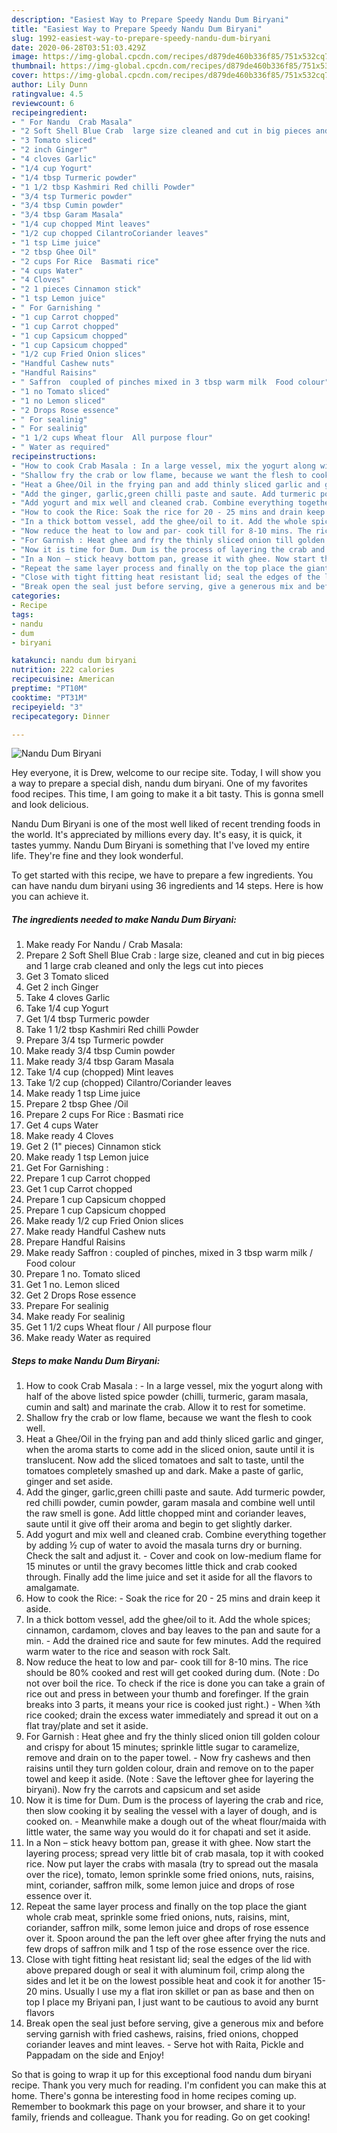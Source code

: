 ```yaml
---
description: "Easiest Way to Prepare Speedy Nandu Dum Biryani"
title: "Easiest Way to Prepare Speedy Nandu Dum Biryani"
slug: 1992-easiest-way-to-prepare-speedy-nandu-dum-biryani
date: 2020-06-28T03:51:03.429Z
image: https://img-global.cpcdn.com/recipes/d879de460b336f85/751x532cq70/nandu-dum-biryani-recipe-main-photo.jpg
thumbnail: https://img-global.cpcdn.com/recipes/d879de460b336f85/751x532cq70/nandu-dum-biryani-recipe-main-photo.jpg
cover: https://img-global.cpcdn.com/recipes/d879de460b336f85/751x532cq70/nandu-dum-biryani-recipe-main-photo.jpg
author: Lily Dunn
ratingvalue: 4.5
reviewcount: 6
recipeingredient:
- " For Nandu  Crab Masala"
- "2 Soft Shell Blue Crab  large size cleaned and cut in big pieces and 1 large crab cleaned and only the legs cut into pieces"
- "3 Tomato sliced"
- "2 inch Ginger"
- "4 cloves Garlic"
- "1/4 cup Yogurt"
- "1/4 tbsp Turmeric powder"
- "1 1/2 tbsp Kashmiri Red chilli Powder"
- "3/4 tsp Turmeric powder"
- "3/4 tbsp Cumin powder"
- "3/4 tbsp Garam Masala"
- "1/4 cup chopped Mint leaves"
- "1/2 cup chopped CilantroCoriander leaves"
- "1 tsp Lime juice"
- "2 tbsp Ghee Oil"
- "2 cups For Rice  Basmati rice"
- "4 cups Water"
- "4 Cloves"
- "2 1 pieces Cinnamon stick"
- "1 tsp Lemon juice"
- " For Garnishing "
- "1 cup Carrot chopped"
- "1 cup Carrot chopped"
- "1 cup Capsicum chopped"
- "1 cup Capsicum chopped"
- "1/2 cup Fried Onion slices"
- "Handful Cashew nuts"
- "Handful Raisins"
- " Saffron  coupled of pinches mixed in 3 tbsp warm milk  Food colour"
- "1 no Tomato sliced"
- "1 no Lemon sliced"
- "2 Drops Rose essence"
- " For sealinig"
- " For sealinig"
- "1 1/2 cups Wheat flour  All purpose flour"
- " Water as required"
recipeinstructions:
- "How to cook Crab Masala : In a large vessel, mix the yogurt along with half of the above listed spice powder (chilli, turmeric, garam masala, cumin and salt) and marinate the crab. Allow it to rest for sometime."
- "Shallow fry the crab or low flame, because we want the flesh to cook well."
- "Heat a Ghee/Oil in the frying pan and add thinly sliced garlic and ginger, when the aroma starts to come add in the sliced onion, saute until it is translucent. Now add the sliced tomatoes and salt to taste, until the tomatoes completely smashed up and dark. Make a paste of garlic, ginger and set aside."
- "Add the ginger, garlic,green chilli paste and saute. Add turmeric powder, red chilli powder, cumin powder, garam masala and combine well until the raw smell is gone. Add little chopped mint and coriander leaves, saute until it give off their aroma and begin to get slightly darker."
- "Add yogurt and mix well and cleaned crab. Combine everything together by adding ½ cup of water to avoid the masala turns dry or burning. Check the salt and adjust it.  Cover and cook on low-medium flame for 15 minutes or until the gravy becomes little thick and crab cooked through. Finally add the lime juice and set it aside for all the flavors to amalgamate."
- "How to cook the Rice: Soak the rice for 20 - 25 mins and drain keep it aside."
- "In a thick bottom vessel, add the ghee/oil to it. Add the whole spices; cinnamon, cardamom, cloves and bay leaves to the pan and saute for a min. Add the drained rice and saute for few minutes. Add the required warm water to the rice and season with rock Salt."
- "Now reduce the heat to low and par- cook till for 8-10 mins. The rice should be 80% cooked and rest will get cooked during dum. (Note : Do not over boil the rice. To check if the rice is done you can take a grain of rice out and press in between your thumb and forefinger. If the grain breaks into 3 parts, it means your rice is cooked just right.) When ¾th rice cooked; drain the excess water immediately and spread it out on a flat tray/plate and set it aside."
- "For Garnish : Heat ghee and fry the thinly sliced onion till golden colour and crispy for about 15 minutes; sprinkle little sugar to caramelize, remove and drain on to the paper towel. Now fry cashews and then raisins until they turn golden colour, drain and remove on to the paper towel and keep it aside. (Note : Save the leftover ghee for layering the biryani). Now fry the carrots and capsicum and set aside"
- "Now it is time for Dum. Dum is the process of layering the crab and rice, then slow cooking it by sealing the vessel with a layer of dough, and is cooked on.  Meanwhile make a dough out of the wheat flour/maida with little water, the same way you would do it for chapati and set it aside."
- "In a Non – stick heavy bottom pan, grease it with ghee. Now start the layering process; spread very little bit of crab masala, top it with cooked rice. Now put layer the crabs with masala (try to spread out the masala over the rice), tomato, lemon sprinkle some fried onions, nuts, raisins, mint, coriander, saffron milk, some lemon juice and drops of rose essence over it."
- "Repeat the same layer process and finally on the top place the giant whole crab meat, sprinkle some fried onions, nuts, raisins, mint, coriander, saffron milk, some lemon juice and drops of rose essence over it. Spoon around the pan the left over ghee after frying the nuts and few drops of saffron milk and 1 tsp of the rose essence over the rice."
- "Close with tight fitting heat resistant lid; seal the edges of the lid with above prepared dough or seal it with aluminum foil, crimp along the sides and let it be on the lowest possible heat and cook it for another 15-20 mins. Usually I use my a flat iron skillet or pan as base and then on top I place my Briyani pan, I just want to be cautious to avoid any burnt flavors"
- "Break open the seal just before serving, give a generous mix and before serving garnish with fried cashews, raisins, fried onions, chopped coriander leaves and mint leaves. Serve hot with Raita, Pickle and Pappadam on the side and Enjoy!"
categories:
- Recipe
tags:
- nandu
- dum
- biryani

katakunci: nandu dum biryani 
nutrition: 222 calories
recipecuisine: American
preptime: "PT10M"
cooktime: "PT31M"
recipeyield: "3"
recipecategory: Dinner

---
```



![Nandu Dum Biryani](https://img-global.cpcdn.com/recipes/d879de460b336f85/751x532cq70/nandu-dum-biryani-recipe-main-photo.jpg)

Hey everyone, it is Drew, welcome to our recipe site. Today, I will show you a way to prepare a special dish, nandu dum biryani. One of my favorites food recipes. This time, I am going to make it a bit tasty. This is gonna smell and look delicious.

Nandu Dum Biryani is one of the most well liked of recent trending foods in the world. It's appreciated by millions every day. It's easy, it is quick, it tastes yummy. Nandu Dum Biryani is something that I've loved my entire life. They're fine and they look wonderful.




To get started with this recipe, we have to prepare a few ingredients. You can have nandu dum biryani using 36 ingredients and 14 steps. Here is how you can achieve it.

<!--inarticleads1-->

##### The ingredients needed to make Nandu Dum Biryani:

1. Make ready  For Nandu / Crab Masala:
1. Prepare 2 Soft Shell Blue Crab : large size, cleaned and cut in big pieces and 1 large crab cleaned and only the legs cut into pieces
1. Get 3 Tomato sliced
1. Get 2 inch Ginger
1. Take 4 cloves Garlic
1. Take 1/4 cup Yogurt
1. Get 1/4 tbsp Turmeric powder
1. Take 1 1/2 tbsp Kashmiri Red chilli Powder
1. Prepare 3/4 tsp Turmeric powder
1. Make ready 3/4 tbsp Cumin powder
1. Make ready 3/4 tbsp Garam Masala
1. Take 1/4 cup (chopped) Mint leaves
1. Take 1/2 cup (chopped) Cilantro/Coriander leaves
1. Make ready 1 tsp Lime juice
1. Prepare 2 tbsp Ghee /Oil
1. Prepare 2 cups For Rice : Basmati rice
1. Get 4 cups Water
1. Make ready 4 Cloves
1. Get 2 (1&#34; pieces) Cinnamon stick
1. Make ready 1 tsp Lemon juice
1. Get  For Garnishing :
1. Prepare 1 cup Carrot chopped
1. Get 1 cup Carrot chopped
1. Prepare 1 cup Capsicum chopped
1. Prepare 1 cup Capsicum chopped
1. Make ready 1/2 cup Fried Onion slices
1. Make ready Handful Cashew nuts
1. Prepare Handful Raisins
1. Make ready  Saffron : coupled of pinches, mixed in 3 tbsp warm milk / Food colour
1. Prepare 1 no. Tomato sliced
1. Get 1 no. Lemon sliced
1. Get 2 Drops Rose essence
1. Prepare  For sealinig
1. Make ready  For sealinig
1. Get 1 1/2 cups Wheat flour / All purpose flour
1. Make ready  Water as required




<!--inarticleads2-->

##### Steps to make Nandu Dum Biryani:

1. How to cook Crab Masala : - In a large vessel, mix the yogurt along with half of the above listed spice powder (chilli, turmeric, garam masala, cumin and salt) and marinate the crab. Allow it to rest for sometime.
1. Shallow fry the crab or low flame, because we want the flesh to cook well.
1. Heat a Ghee/Oil in the frying pan and add thinly sliced garlic and ginger, when the aroma starts to come add in the sliced onion, saute until it is translucent. Now add the sliced tomatoes and salt to taste, until the tomatoes completely smashed up and dark. Make a paste of garlic, ginger and set aside.
1. Add the ginger, garlic,green chilli paste and saute. Add turmeric powder, red chilli powder, cumin powder, garam masala and combine well until the raw smell is gone. Add little chopped mint and coriander leaves, saute until it give off their aroma and begin to get slightly darker.
1. Add yogurt and mix well and cleaned crab. Combine everything together by adding ½ cup of water to avoid the masala turns dry or burning. Check the salt and adjust it.  - Cover and cook on low-medium flame for 15 minutes or until the gravy becomes little thick and crab cooked through. Finally add the lime juice and set it aside for all the flavors to amalgamate.
1. How to cook the Rice: - Soak the rice for 20 - 25 mins and drain keep it aside.
1. In a thick bottom vessel, add the ghee/oil to it. Add the whole spices; cinnamon, cardamom, cloves and bay leaves to the pan and saute for a min. - Add the drained rice and saute for few minutes. Add the required warm water to the rice and season with rock Salt.
1. Now reduce the heat to low and par- cook till for 8-10 mins. The rice should be 80% cooked and rest will get cooked during dum. (Note : Do not over boil the rice. To check if the rice is done you can take a grain of rice out and press in between your thumb and forefinger. If the grain breaks into 3 parts, it means your rice is cooked just right.) - When ¾th rice cooked; drain the excess water immediately and spread it out on a flat tray/plate and set it aside.
1. For Garnish : Heat ghee and fry the thinly sliced onion till golden colour and crispy for about 15 minutes; sprinkle little sugar to caramelize, remove and drain on to the paper towel. - Now fry cashews and then raisins until they turn golden colour, drain and remove on to the paper towel and keep it aside. (Note : Save the leftover ghee for layering the biryani). Now fry the carrots and capsicum and set aside
1. Now it is time for Dum. Dum is the process of layering the crab and rice, then slow cooking it by sealing the vessel with a layer of dough, and is cooked on.  - Meanwhile make a dough out of the wheat flour/maida with little water, the same way you would do it for chapati and set it aside.
1. In a Non – stick heavy bottom pan, grease it with ghee. Now start the layering process; spread very little bit of crab masala, top it with cooked rice. Now put layer the crabs with masala (try to spread out the masala over the rice), tomato, lemon sprinkle some fried onions, nuts, raisins, mint, coriander, saffron milk, some lemon juice and drops of rose essence over it.
1. Repeat the same layer process and finally on the top place the giant whole crab meat, sprinkle some fried onions, nuts, raisins, mint, coriander, saffron milk, some lemon juice and drops of rose essence over it. Spoon around the pan the left over ghee after frying the nuts and few drops of saffron milk and 1 tsp of the rose essence over the rice.
1. Close with tight fitting heat resistant lid; seal the edges of the lid with above prepared dough or seal it with aluminum foil, crimp along the sides and let it be on the lowest possible heat and cook it for another 15-20 mins. Usually I use my a flat iron skillet or pan as base and then on top I place my Briyani pan, I just want to be cautious to avoid any burnt flavors
1. Break open the seal just before serving, give a generous mix and before serving garnish with fried cashews, raisins, fried onions, chopped coriander leaves and mint leaves. - Serve hot with Raita, Pickle and Pappadam on the side and Enjoy!




So that is going to wrap it up for this exceptional food nandu dum biryani recipe. Thank you very much for reading. I'm confident you can make this at home. There's gonna be interesting food in home recipes coming up. Remember to bookmark this page on your browser, and share it to your family, friends and colleague. Thank you for reading. Go on get cooking!
